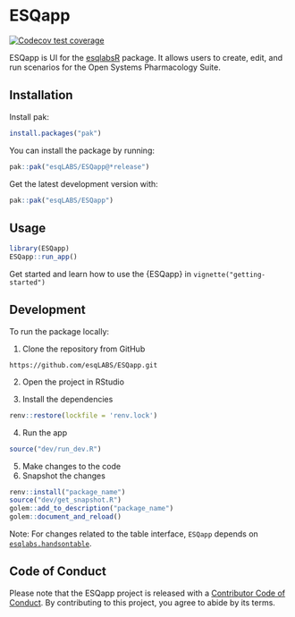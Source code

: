 
<!-- README.md is generated from README.Rmd. Please edit that file -->

# ESQapp

<!-- badges: start -->

[![Codecov test
coverage](https://codecov.io/gh/esqLABS/ESQapp/branch/main/graph/badge.svg)](https://app.codecov.io/gh/esqLABS/ESQapp?branch=main)
<!-- badges: end -->

ESQapp is UI for the [esqlabsR](https://github.com/esqLABS/esqlabsR)
package. It allows users to create, edit, and run scenarios for the Open
Systems Pharmacology Suite.

## Installation

Install pak:

``` r
install.packages("pak")
```

You can install the package by running:

``` r
pak::pak("esqLABS/ESQapp@*release")
```

Get the latest development version with:

``` r
pak::pak("esqLABS/ESQapp")
```

## Usage

``` r
library(ESQapp)
ESQapp::run_app()
```

Get started and learn how to use the {ESQapp} in
`vignette("getting-started")`

## Development

To run the package locally:

1.  Clone the repository from GitHub

<!-- -->

    https://github.com/esqLABS/ESQapp.git

2.  Open the project in RStudio

3.  Install the dependencies

``` r
renv::restore(lockfile = 'renv.lock')
```

4.  Run the app

``` r
source("dev/run_dev.R")
```

5.  Make changes to the code
6.  Snapshot the changes

``` r
renv::install("package_name")
source("dev/get_snapshot.R")
golem::add_to_description("package_name")
golem::document_and_reload()
```

Note: For changes related to the table interface, `ESQapp` depends on
[`esqlabs.handsontable`](https://github.com/esqLABS/esqlabs.handsontable).

## Code of Conduct

Please note that the ESQapp project is released with a [Contributor Code
of
Conduct](https://contributor-covenant.org/version/2/0/CODE_OF_CONDUCT.html).
By contributing to this project, you agree to abide by its terms.
